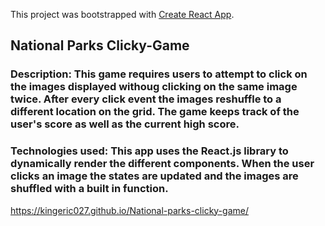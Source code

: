 This project was bootstrapped with [Create React App](https://github.com/facebook/create-react-app).

## National Parks Clicky-Game

### Description: This game requires users to attempt to click on the images displayed withoug clicking on the same image twice. After every click event the images reshuffle to a different location on the grid. The game keeps track of the user's score as well as the current high score. 

### Technologies used: This app uses the React.js library to dynamically render the different components. When the user clicks an image the states are updated and the images are shuffled with a built in function.

https://kingeric027.github.io/National-parks-clicky-game/

